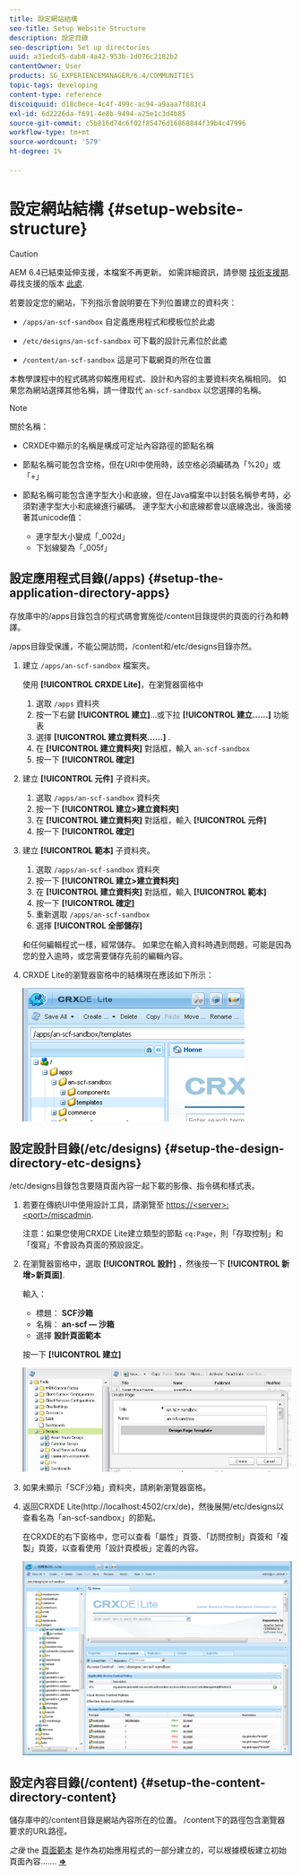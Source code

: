 ```yaml
---
title: 設定網站結構
seo-title: Setup Website Structure
description: 設定目錄
seo-description: Set up directories
uuid: a31edcd5-dab8-4a42-953b-1d076c2182b2
contentOwner: User
products: SG_EXPERIENCEMANAGER/6.4/COMMUNITIES
topic-tags: developing
content-type: reference
discoiquuid: d18c0ece-4c4f-499c-ac94-a9aaa7f883c4
exl-id: 6d2226da-f691-4e8b-9494-a25e1c3d4b85
source-git-commit: c5b816d74c6f02f85476d16868844f39b4c47996
workflow-type: tm+mt
source-wordcount: '579'
ht-degree: 1%

---
```


# 設定網站結構 {#setup-website-structure}

>[!CAUTION]
>
>AEM 6.4已結束延伸支援，本檔案不再更新。 如需詳細資訊，請參閱 [技術支援期](https://helpx.adobe.com//tw/support/programs/eol-matrix.html). 尋找支援的版本 [此處](https://experienceleague.adobe.com/docs/).

若要設定您的網站，下列指示會說明要在下列位置建立的資料夾：

* `/apps/an-scf-sandbox`
自定義應用程式和模板位於此處

* `/etc/designs/an-scf-sandbox`
可下載的設計元素位於此處

* `/content/an-scf-sandbox`
這是可下載網頁的所在位置

本教學課程中的程式碼將仰賴應用程式、設計和內容的主要資料夾名稱相同。 如果您為網站選擇其他名稱，請一律取代 `an-scf-sandbox` 以您選擇的名稱。

>[!NOTE]
>
>關於名稱：
>
>* CRXDE中顯示的名稱是構成可定址內容路徑的節點名稱
>* 節點名稱可能包含空格，但在URI中使用時，該空格必須編碼為「%20」或「+」
>* 節點名稱可能包含連字型大小和底線，但在Java檔案中以封裝名稱參考時，必須對連字型大小和底線進行編碼。 連字型大小和底線都會以底線逸出，後面接著其unicode值：
   >
   >   * 連字型大小變成「_002d」
   >   * 下划線變為「_005f」


## 設定應用程式目錄(/apps) {#setup-the-application-directory-apps}

存放庫中的/apps目錄包含的程式碼會實施從/content目錄提供的頁面的行為和轉譯。

/apps目錄受保護，不能公開訪問，/content和/etc/designs目錄亦然。

1. 建立 `/apps/an-scf-sandbox` 檔案夾。

   使用 **[!UICONTROL CRXDE Lite]**，在瀏覽器窗格中

   1. 選取 `/apps` 資料夾
   1. 按一下右鍵 **[!UICONTROL 建立]**...或下拉 **[!UICONTROL 建立……]** 功能表
   1. 選擇 **[!UICONTROL 建立資料夾……]** .
   1. 在 **[!UICONTROL 建立資料夾]** 對話框，輸入 `an-scf-sandbox`
   1. 按一下 **[!UICONTROL 確定]**

1. 建立 **[!UICONTROL 元件]** 子資料夾。

   1. 選取 `/apps/an-scf-sandbox` 資料夾
   1. 按一下 **[!UICONTROL 建立>建立資料夾]**
   1. 在 **[!UICONTROL 建立資料夾]** 對話框，輸入 **[!UICONTROL 元件]**
   1. 按一下 **[!UICONTROL 確定]**

1. 建立 **[!UICONTROL 範本]** 子資料夾。

   1. 選取 `/apps/an-scf-sandbox` 資料夾
   1. 按一下 **[!UICONTROL 建立>建立資料夾]**
   1. 在 **[!UICONTROL 建立資料夾]** 對話框，輸入 **[!UICONTROL 範本]**
   1. 按一下 **[!UICONTROL 確定]**
   1. 重新選取 `/apps/an-scf-sandbox`
   1. 選擇 **[!UICONTROL 全部儲存]**

   和任何編輯程式一樣，經常儲存。 如果您在輸入資料時遇到問題，可能是因為您的登入逾時，或您需要儲存先前的編輯內容。

1. CRXDE Lite的瀏覽器窗格中的結構現在應該如下所示：

   ![chlimage_1-44](assets/chlimage_1-44.png)

## 設定設計目錄(/etc/designs) {#setup-the-design-directory-etc-designs}

/etc/designs目錄包含要隨頁面內容一起下載的影像、指令碼和樣式表。

1. 若要在傳統UI中使用設計工具，請瀏覽至 [https://&lt;server>:&lt;port>/miscadmin](http://localhost:4502/miscadmin).

   注意：如果您使用CRXDE Lite建立類型的節點 `cq:Page`，則「存取控制」和「復寫」不會設為頁面的預設設定。

1. 在瀏覽器窗格中，選取 **[!UICONTROL 設計]** ，然後按一下 **[!UICONTROL 新增>新頁面]**.

   輸入：

   * 標題： **SCF沙箱**
   * 名稱： **an-scf — 沙箱**
   * 選擇 **設計頁面範本**

   按一下 **[!UICONTROL 建立]**

   ![chlimage_1-45](assets/chlimage_1-45.png)

1. 如果未顯示「SCF沙箱」資料夾，請刷新瀏覽器窗格。

1. 返回CRXDE Lite(http://localhost:4502/crx/de)，然後展開/etc/designs以查看名為「an-scf-sandbox」的節點。

   在CRXDE的右下窗格中，您可以查看「屬性」頁簽、「訪問控制」頁簽和「複製」頁簽，以查看使用「設計頁模板」定義的內容。

   ![chlimage_1-46](assets/chlimage_1-46.png)

## 設定內容目錄(/content) {#setup-the-content-directory-content}

儲存庫中的/content目錄是網站內容所在的位置。 /content下的路徑包含瀏覽器要求的URL路徑。

*之後* the [頁面範本](initial-app.md#createthepagetemplate) 是作為初始應用程式的一部分建立的，可以根據模板建立初始頁面內容……. [**⇒**](initial-app.md)
